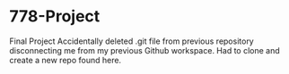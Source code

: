 # 778-Project
 Final Project
 Accidentally deleted .git file from previous repository disconnecting me from my previous Github workspace. 
 Had to clone and create a new repo found here. 
